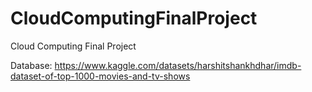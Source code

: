 # CloudComputingFinalProject
Cloud Computing Final Project 

Database: https://www.kaggle.com/datasets/harshitshankhdhar/imdb-dataset-of-top-1000-movies-and-tv-shows
